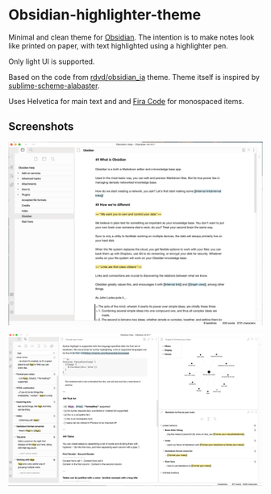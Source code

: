 # Obsidian-highlighter-theme

Minimal and clean theme for [Obsidian](https://obsidian.md). 
The intention is to make notes look like printed on paper, with text highlighted using a highlighter pen.

Only light UI is supported.

Based on the code from [rdvd/obsidian_ia](https://github.com/rcvd/obsidian_ia) theme. Theme itself is inspired by [sublime-scheme-alabaster](https://github.com/tonsky/sublime-scheme-alabaster). 

Uses Helvetica for main text and and [Fira Code](https://github.com/tonsky/FiraCode) for monospaced items.

## Screenshots

![screenshots/screenshot-welcome-to-obsidian.png](screenshots/screenshot-welcome-to-obsidian.png)

![screenshots/screenshot-more-markdown-examples.png](screenshots/screenshot-more-markdown-examples.png)
